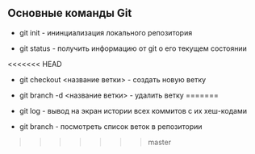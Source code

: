 ## Основные команды Git


* git init - ининциализация локального репозитория

* git status - получить информацию от git о его текущем состоянии

<<<<<<< HEAD
* git checkout <название ветки> - создать новую ветку

* git branch -d <название ветки> - удалить ветку
=======
* git log - вывод на экран истории всех коммитов с их хеш-кодами

* git branch - посмотреть список веток в репозитории
>>>>>>> master

